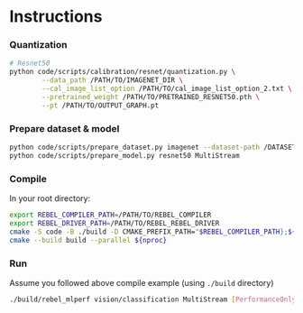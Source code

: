 # Instructions

### Quantization

```sh
# Resnet50
python code/scripts/calibration/resnet/quantization.py \
        --data_path /PATH/TO/IMAGENET_DIR \
        --cal_image_list_option /PATH/TO/cal_image_list_option_2.txt \
        --pretrained_weight /PATH/TO/PRETRAINED_RESNET50.pth \
        --pt /PATH/TO/OUTPUT_GRAPH.pt
```

### Prepare dataset & model

```sh
python code/scripts/prepare_dataset.py imagenet --dataset-path /DATASET/PATH
python code/scripts/prepare_model.py resnet50 MultiStream
```

### Compile

In your root directory:

```sh
export REBEL_COMPILER_PATH=/PATH/TO/REBEL_COMPILER
export REBEL_DRIVER_PATH=/PATH/TO/REBEL_REBEL_DRIVER
cmake -S code -B ./build -D CMAKE_PREFIX_PATH="$REBEL_COMPILER_PATH};${REBEL_DRIVER_PATH}"
cmake --build build --parallel ${nproc}
```

### Run

Assume you followed above compile example (using `./build` directory)

```sh
./build/rebel_mlperf vision/classification MultiStream [PerformanceOnly/AccuracyOnly]
```
